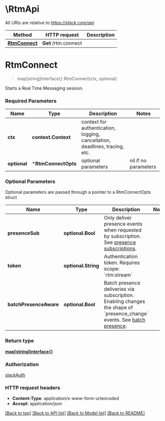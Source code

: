 # \RtmApi

All URIs are relative to *https://slack.com/api*

Method | HTTP request | Description
------------- | ------------- | -------------
[**RtmConnect**](RtmApi.md#RtmConnect) | **Get** /rtm.connect | 


# **RtmConnect**
> map[string]interface{} RtmConnect(ctx, optional)


Starts a Real Time Messaging session.

### Required Parameters

Name | Type | Description  | Notes
------------- | ------------- | ------------- | -------------
 **ctx** | **context.Context** | context for authentication, logging, cancellation, deadlines, tracing, etc.
 **optional** | ***RtmConnectOpts** | optional parameters | nil if no parameters

### Optional Parameters
Optional parameters are passed through a pointer to a RtmConnectOpts struct

Name | Type | Description  | Notes
------------- | ------------- | ------------- | -------------
 **presenceSub** | **optional.Bool**| Only deliver presence events when requested by subscription. See [presence subscriptions](/docs/presence-and-status#subscriptions). | 
 **token** | **optional.String**| Authentication token. Requires scope: &#x60;rtm:stream&#x60; | 
 **batchPresenceAware** | **optional.Bool**| Batch presence deliveries via subscription. Enabling changes the shape of &#x60;presence_change&#x60; events. See [batch presence](/docs/presence-and-status#batching). | 

### Return type

[**map[string]interface{}**](interface{}.md)

### Authorization

[slackAuth](../README.md#slackAuth)

### HTTP request headers

 - **Content-Type**: application/x-www-form-urlencoded
 - **Accept**: application/json

[[Back to top]](#) [[Back to API list]](../README.md#documentation-for-api-endpoints) [[Back to Model list]](../README.md#documentation-for-models) [[Back to README]](../README.md)

